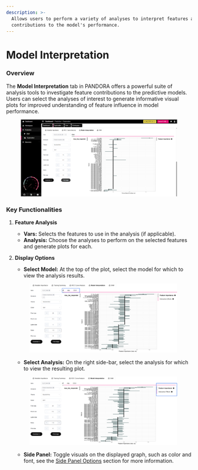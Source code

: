 ```yaml
---
description: >-
  Allows users to perform a variety of analyses to interpret features and their
  contributions to the model's performance.
---
```


# Model Interpretation

### Overview

The **Model Interpretation** tab in PANDORA offers a powerful suite of analysis tools to investigate feature contributions to the predictive models. Users can select the analyses of interest to generate informative visual plots for improved understanding of feature influence in model performance.

<figure><img src="../../../.gitbook/assets/Exploration_Model Interpretation.png" alt=""><figcaption></figcaption></figure>

### Key Functionalities

1. **Feature Analysis**
   * **Vars:** Selects the features to use in the analysis (if applicable).
   * **Analysis:** Choose the analyses to perform on the selected features and generate plots for each.
2.  **Display Options**

    * **Select Model:** At the top of the plot, select the model for which to view the analysis results.



    <figure><img src="../../../.gitbook/assets/Model Interpretation_Select Model.png" alt=""><figcaption></figcaption></figure>

    * **Select Analysis:** On the right side-bar, select the analysis for which to view the resulting plot.



    <figure><img src="../../../.gitbook/assets/Model Interpretation_Select Analysis.png" alt=""><figcaption></figcaption></figure>

    * **Side Panel:** Toggle visuals on the displayed graph, such as color and font, see the [Side Panel Options](../../discovery/side-panel-options.md) section for more information.
